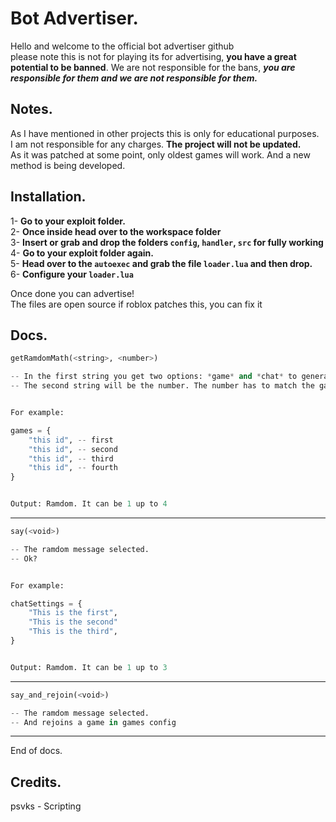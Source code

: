 # Bot Advertiser.

Hello and welcome to the official bot advertiser github  
please note this is not for playing its for advertising, **you have a great potential to be banned**.
We are not responsible for the bans, ***you are responsible for them and we are not responsible for them.***

## Notes.

As I have mentioned in other projects this is only for educational purposes.  
I am not responsible for any charges. **The project will not be updated.**  
As it was patched at some point, only oldest games will work. And a new method is being developed.

## Installation.

1- **Go to your exploit folder.**  
2- **Once inside head over to the workspace folder**  
3- **Insert or grab and drop the folders `config`, `handler`, `src` for fully working**  
4- **Go to your exploit folder again.**  
5- **Head over to the `autoexec` and grab the file `loader.lua` and then drop.**  
6- **Configure your `loader.lua`**  

Once done you can advertise!  
The files are open source if roblox patches this, you can fix it

## Docs.

```py
getRamdomMath(<string>, <number>)

-- In the first string you get two options: *game* and *chat* to generate a ramdom number.
-- The second string will be the number. The number has to match the games or chats that you have configured.


For example:

games = {
    "this id", -- first
    "this id", -- second
    "this id", -- third
    "this id", -- fourth
}


Output: Ramdom. It can be 1 up to 4

```

---

```py
say(<void>)

-- The ramdom message selected.
-- Ok?


For example:

chatSettings = {
    "This is the first",
    "This is the second"
    "This is the third",
}


Output: Ramdom. It can be 1 up to 3

```

---

```py
say_and_rejoin(<void>)

-- The ramdom message selected.
-- And rejoins a game in games config

```

---

End of docs.


## Credits.

psvks - Scripting
